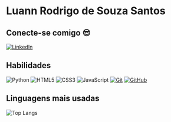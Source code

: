 # Luann Rodrigo de Souza Santos

## Conecte-se comigo 😎


[![LinkedIn](https://img.shields.io/badge/LinkedIn-0077B5?style=for-the-badge&logo=linkedin&logoColor=white)](https://www.linkedin.com/in/luann-rodrigo-de-souza-santos-492298317/)
## Habilidades
![Python](https://img.shields.io/badge/Python-0D1117?style=for-the-badge&logo=python&logoColor=3776AB)
![HTML5](https://img.shields.io/badge/HTML5-E34F26?style=for-the-badge&logo=html5&logoColor=white)
![CSS3](https://img.shields.io/badge/CSS3-1572B6?style=for-the-badge&logo=css3&logoColor=white)
![JavaScript](https://img.shields.io/badge/JavaScript-F7DF1E?style=for-the-badge&logo=javascript&logoColor=black)
[![Git](https://img.shields.io/badge/Git-000?style=for-the-badge&logo=git&logoColor=E94D5F)](https://git-scm.com/doc)
[![GitHub](https://img.shields.io/badge/GitHub-000?style=for-the-badge&logo=github&logoColor=30A3DC)](https://docs.github.com/)


## Linguagens mais usadas
![Top Langs](https://github-readme-stats-git-masterrstaa-rickstaa.vercel.app/api/top-langs/?username=luannsantosprogrammer&layout=compact&bg_color=000&border_color=3776AB&title_color=3776AB&text_color=FFF)
